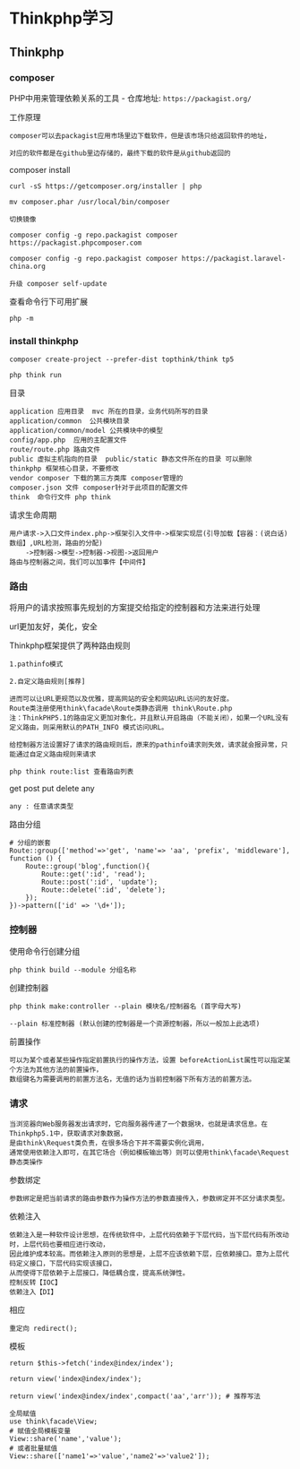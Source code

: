 # Thinkphp学习

## Thinkphp

### composer

PHP中用来管理依赖关系的工具 - 仓库地址: `https://packagist.org/`

工作原理

    composer可以去packagist应用市场里边下载软件，但是该市场只给返回软件的地址，

    对应的软件都是在github里边存储的，最终下载的软件是从github返回的

composer install

    curl -sS https://getcomposer.org/installer | php

    mv composer.phar /usr/local/bin/composer

    切换镜像

    composer config -g repo.packagist composer https://packagist.phpcomposer.com

    composer config -g repo.packagist composer https://packagist.laravel-china.org

    升级 composer self-update

查看命令行下可用扩展

    php -m

### install thinkphp

    composer create-project --prefer-dist topthink/think tp5

    php think run

目录

    application 应用目录  mvc 所在的目录，业务代码所写的目录
    application/common  公共模块目录
    application/common/model 公共模块中的模型
    config/app.php  应用的主配置文件
    route/route.php 路由文件
    public 虚拟主机指向的目录  public/static 静态文件所在的目录 可以删除
    thinkphp 框架核心目录，不要修改
    vendor composer 下载的第三方类库 composer管理的
    composer.json 文件 composer针对于此项目的配置文件
    think  命令行文件 php think

请求生命周期

    用户请求->入口文件index.php->框架引入文件中->框架实现层(引导加载【容器：(说白话)数组】,URL检测，路由的分配)
        ->控制器->模型->控制器->视图->返回用户
    路由与控制器之间，我们可以加事件【中间件】

### 路由

将用户的请求按照事先规划的方案提交给指定的控制器和方法来进行处理

url更加友好，美化，安全

Thinkphp框架提供了两种路由规则

    1.pathinfo模式

    2.自定义路由规则[推荐]

    进而可以让URL更规范以及优雅，提高网站的安全和网站URL访问的友好度。
    Route类注册使用think\facade\Route类静态调用 think\Route.php
    注：ThinkPHP5.1的路由定义更加对象化，并且默认开启路由（不能关闭），如果一个URL没有定义路由，则采用默认的PATH_INFO 模式访问URL。

    给控制器方法设置好了请求的路由规则后，原来的pathinfo请求则失效，请求就会报异常，只能通过自定义路由规则来请求

    php think route:list 查看路由列表

get post put delete any

    any : 任意请求类型

路由分组

    # 分组的嵌套
    Route::group(['method'=>'get', 'name'=> 'aa', 'prefix', 'middleware'], function () {
        Route::group('blog',function(){
            Route::get(':id', 'read');
            Route::post(':id', 'update');
            Route::delete(':id', 'delete');
        });
    })->pattern(['id' => '\d+']);

### 控制器

使用命令行创建分组

    php think build --module 分组名称

创建控制器

    php think make:controller --plain 模块名/控制器名 (首字母大写)

    --plain 标准控制器 (默认创建的控制器是一个资源控制器，所以一般加上此选项)

前置操作

    可以为某个或者某些操作指定前置执行的操作方法，设置 beforeActionList属性可以指定某个方法为其他方法的前置操作，
    数组键名为需要调用的前置方法名，无值的话为当前控制器下所有方法的前置方法。

### 请求

    当浏览器向Web服务器发出请求时，它向服务器传递了一个数据块，也就是请求信息。在Thinkphp5.1中，获取请求对象数据，
    是由think\Request类负责，在很多场合下并不需要实例化调用，
    通常使用依赖注入即可，在其它场合（例如模板输出等）则可以使用think\facade\Request静态类操作

参数绑定

    参数绑定是把当前请求的路由参数作为操作方法的参数直接传入，参数绑定并不区分请求类型。

依赖注入

    依赖注入是一种软件设计思想，在传统软件中，上层代码依赖于下层代码，当下层代码有所改动时，上层代码也要相应进行改动，
    因此维护成本较高。而依赖注入原则的思想是，上层不应该依赖下层，应依赖接口。意为上层代码定义接口，下层代码实现该接口，
    从而使得下层依赖于上层接口，降低耦合度，提高系统弹性。
    控制反转【IOC】
    依赖注入【DI】

相应

    重定向 redirect();

模板

    return $this->fetch('index@index/index');

    return view('index@index/index');

    return view('index@index/index',compact('aa','arr')); # 推荐写法

    全局赋值
    use think\facade\View;
    # 赋值全局模板变量
    View::share('name','value');
    # 或者批量赋值
    View::share(['name1'=>'value','name2'=>'value2']);
